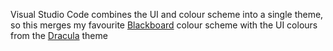 Visual Studio Code combines the UI and colour scheme into a single theme, so this merges my favourite [Blackboard](http://colorsublime.com/?q=blackboard) colour scheme with the UI colours from the [Dracula](https://draculatheme.com/visual-studio-code/) theme
